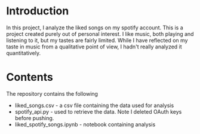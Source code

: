 # Introduction
In this project, I analyze the liked songs on my spotify account. This is a project created purely out of personal interest. I like music, both playing and listening to it, but my tastes are fairly limited. While I have reflected on my taste in music from a qualitative point of view, I hadn't really analyzed it quantitatively. 

# Contents
The repository contains the following
* liked_songs.csv - a csv file containing the data used for analysis
* spotify_api.py - used to retrieve the data. Note I deleted OAuth keys before pushing.
* liked_spotify_songs.ipynb - notebook containing analysis